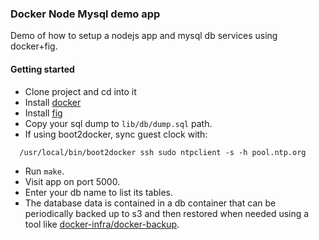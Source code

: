 ### Docker Node Mysql demo app

Demo of how to setup a nodejs app and mysql db services using docker+fig.

#### Getting started

- Clone project and cd into it
- Install [docker](http://docker.io)
- Install [fig](http://fig.sh)
- Copy your sql dump to `lib/db/dump.sql` path.
- If using boot2docker, sync guest clock with:

```
  /usr/local/bin/boot2docker ssh sudo ntpclient -s -h pool.ntp.org
```

- Run `make`.
- Visit app on port 5000.
- Enter your db name to list its tables.
- The database data is contained in a db container that can be periodically backed up to s3 and then restored when needed using a tool like [docker-infra/docker-backup](https://github.com/docker-infra/docker-backup).
